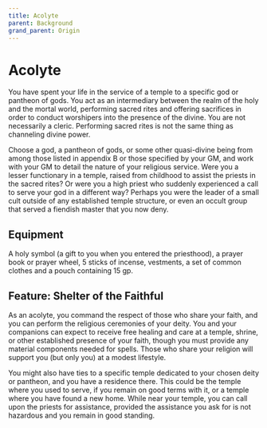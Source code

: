 ```yaml
---
title: Acolyte
parent: Background
grand_parent: Origin
---
```


# Acolyte
You have spent your life in the service of a temple to a specific god or pantheon of gods. You act as an intermediary between the realm of the holy and the mortal world, performing sacred rites and offering sacrifices in order to conduct worshipers into the presence of the divine. You are not necessarily a cleric. Performing sacred rites is not the same thing as channeling divine power.

Choose a god, a pantheon of gods, or some other quasi-divine being from among those listed in appendix B or those specified by your GM, and work with your GM to detail the nature of your religious service. Were you a lesser functionary in a temple, raised from childhood to assist the priests in the sacred rites? Or were you a high priest who suddenly experienced a call to serve your god in a different way? Perhaps you were the leader of a small cult outside of any established temple structure, or even an occult group that served a fiendish master that you now deny.

## Equipment
A holy symbol (a gift to you when you entered the priesthood), a prayer book or prayer wheel, 5 sticks of incense, vestments, a set of common clothes and a pouch containing 15 gp.

## Feature: Shelter of the Faithful
As an acolyte, you command the respect of those who share your faith, and you can perform the religious ceremonies of your deity. You and your companions can expect to receive free healing and care at a temple, shrine, or other established presence of your faith, though you must provide any material components needed for spells. Those who share your religion will support you (but only you) at a modest lifestyle.

You might also have ties to a specific temple dedicated to your chosen deity or pantheon, and you have a residence there. This could be the temple where you used to serve, if you remain on good terms with it, or a temple where you have found a new home. While near your temple, you can call upon the priests for assistance, provided the assistance you ask for is not hazardous and you remain in good standing.
